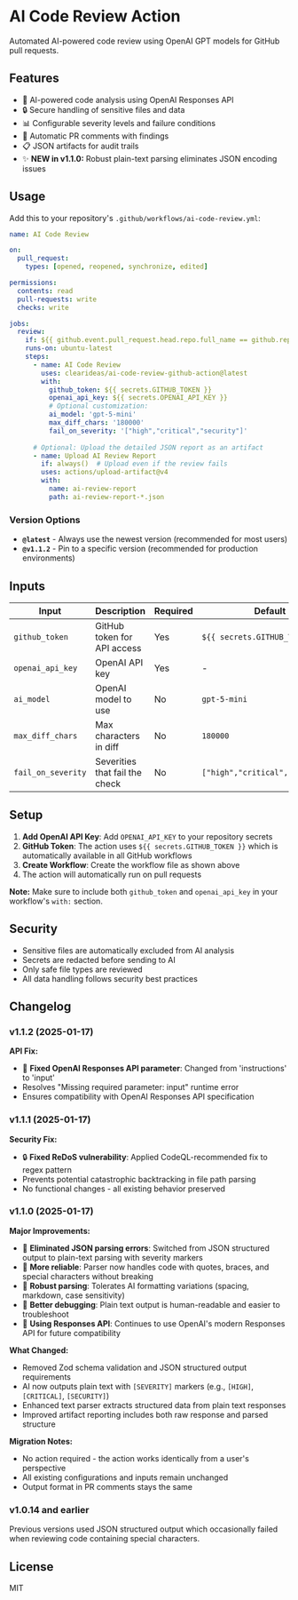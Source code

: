 # AI Code Review Action

Automated AI-powered code review using OpenAI GPT models for GitHub pull requests.

## Features

- 🤖 AI-powered code analysis using OpenAI Responses API
- 🔒 Secure handling of sensitive files and data
- 📊 Configurable severity levels and failure conditions
- 💬 Automatic PR comments with findings
- 📋 JSON artifacts for audit trails
- ✨ **NEW in v1.1.0:** Robust plain-text parsing eliminates JSON encoding issues


## Usage

Add this to your repository's `.github/workflows/ai-code-review.yml`:

```yaml
name: AI Code Review

on:
  pull_request:
    types: [opened, reopened, synchronize, edited]

permissions:
  contents: read
  pull-requests: write
  checks: write

jobs:
  review:
    if: ${{ github.event.pull_request.head.repo.full_name == github.repository }}
    runs-on: ubuntu-latest
    steps:
      - name: AI Code Review
        uses: clearideas/ai-code-review-github-action@latest
        with:
          github_token: ${{ secrets.GITHUB_TOKEN }}
          openai_api_key: ${{ secrets.OPENAI_API_KEY }}
          # Optional customization:
          ai_model: 'gpt-5-mini'
          max_diff_chars: '180000'
          fail_on_severity: '["high","critical","security"]'
      
      # Optional: Upload the detailed JSON report as an artifact
      - name: Upload AI Review Report
        if: always()  # Upload even if the review fails
        uses: actions/upload-artifact@v4
        with:
          name: ai-review-report
          path: ai-review-report-*.json
```

### Version Options

- **`@latest`** - Always use the newest version (recommended for most users)
- **`@v1.1.2`** - Pin to a specific version (recommended for production environments)

## Inputs

| Input | Description | Required | Default |
|-------|-------------|----------|---------|
| `github_token` | GitHub token for API access | Yes | `${{ secrets.GITHUB_TOKEN }}` |
| `openai_api_key` | OpenAI API key | Yes | - |
| `ai_model` | OpenAI model to use | No | `gpt-5-mini` |
| `max_diff_chars` | Max characters in diff | No | `180000` |
| `fail_on_severity` | Severities that fail the check | No | `["high","critical","security"]` |

## Setup

1. **Add OpenAI API Key**: Add `OPENAI_API_KEY` to your repository secrets
2. **GitHub Token**: The action uses `${{ secrets.GITHUB_TOKEN }}` which is automatically available in all GitHub workflows
3. **Create Workflow**: Create the workflow file as shown above
4. The action will automatically run on pull requests

**Note:** Make sure to include both `github_token` and `openai_api_key` in your workflow's `with:` section.

## Security

- Sensitive files are automatically excluded from AI analysis
- Secrets are redacted before sending to AI
- Only safe file types are reviewed
- All data handling follows security best practices

## Changelog

### v1.1.2 (2025-01-17)

**API Fix:**
- 🔧 **Fixed OpenAI Responses API parameter**: Changed from 'instructions' to 'input'
- Resolves "Missing required parameter: input" runtime error
- Ensures compatibility with OpenAI Responses API specification

### v1.1.1 (2025-01-17)

**Security Fix:**
- 🔒 **Fixed ReDoS vulnerability**: Applied CodeQL-recommended fix to regex pattern
- Prevents potential catastrophic backtracking in file path parsing
- No functional changes - all existing behavior preserved

### v1.1.0 (2025-01-17)

**Major Improvements:**
- 🎯 **Eliminated JSON parsing errors**: Switched from JSON structured output to plain-text parsing with severity markers
- 🚀 **More reliable**: Parser now handles code with quotes, braces, and special characters without breaking
- 🔧 **Robust parsing**: Tolerates AI formatting variations (spacing, markdown, case sensitivity)
- 📝 **Better debugging**: Plain text output is human-readable and easier to troubleshoot
- 🔄 **Using Responses API**: Continues to use OpenAI's modern Responses API for future compatibility

**What Changed:**
- Removed Zod schema validation and JSON structured output requirements
- AI now outputs plain text with `[SEVERITY]` markers (e.g., `[HIGH]`, `[CRITICAL]`, `[SECURITY]`)
- Enhanced text parser extracts structured data from plain text responses
- Improved artifact reporting includes both raw response and parsed structure

**Migration Notes:**
- No action required - the action works identically from a user's perspective
- All existing configurations and inputs remain unchanged
- Output format in PR comments stays the same

### v1.0.14 and earlier

Previous versions used JSON structured output which occasionally failed when reviewing code containing special characters.

## License

MIT

